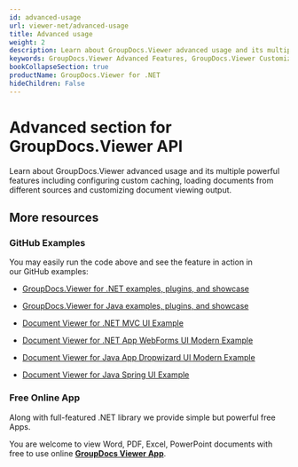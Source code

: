 ```yaml
---
id: advanced-usage
url: viewer-net/advanced-usage
title: Advanced usage
weight: 2
description: Learn about GroupDocs.Viewer advanced usage and its multiple powerful features like customizing document viewing output, loading documents from different sources, etc.
keywords: GroupDocs.Viewer Advanced Features, GroupDocs.Viewer Customization, GroupDocs.Viewer Advanced Features C#
bookCollapseSection: true
productName: GroupDocs.Viewer for .NET
hideChildren: False
---
```

# Advanced section for GroupDocs.Viewer API

Learn about GroupDocs.Viewer advanced usage and its multiple powerful features including configuring custom caching, loading documents from different sources and customizing document viewing output.

## More resources

### GitHub Examples

You may easily run the code above and see the feature in action in our GitHub examples:

*   [GroupDocs.Viewer for .NET examples, plugins, and showcase](https://github.com/groupdocs-viewer/GroupDocs.Viewer-for-.NET)
    
*   [GroupDocs.Viewer for Java examples, plugins, and showcase](https://github.com/groupdocs-viewer/GroupDocs.Viewer-for-Java)
    
*   [Document Viewer for .NET MVC UI Example](https://github.com/groupdocs-viewer/GroupDocs.Viewer-for-.NET-MVC) 
    
*   [Document Viewer for .NET App WebForms UI Modern Example](https://github.com/groupdocs-viewer/GroupDocs.Viewer-for-.NET-WebForms)
    
*   [Document Viewer for Java App Dropwizard UI Modern Example](https://github.com/groupdocs-viewer/GroupDocs.Viewer-for-Java-Dropwizard)
    
*   [Document Viewer for Java Spring UI Example](https://github.com/groupdocs-viewer/GroupDocs.Viewer-for-Java-Spring)
    

### Free Online App

Along with full-featured .NET library we provide simple but powerful free Apps.

You are welcome to view Word, PDF, Excel, PowerPoint documents with free to use online **[GroupDocs Viewer App](https://products.groupdocs.app/viewer)**.
